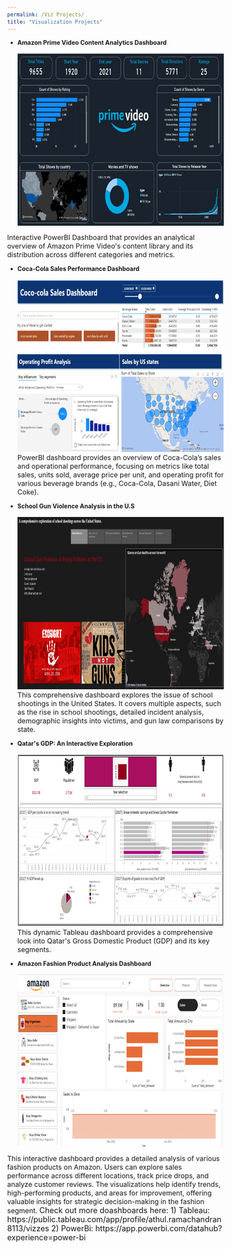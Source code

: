 ```yaml
---
permalink: /Viz Projects/
title: "Visualization Projects"
---
```


- **Amazon Prime Video Content Analytics Dashboard**<br><br>
 <img src="/assets/images/Amazon Prime.png" alt="UMD logo" width="700" height="400">  <br>
 <span style="font-size:16px">
  Interactive PowerBI Dashboard that provides an analytical overview of Amazon Prime Video's content library and its distribution across different categories and metrics.
</span>

- **Coca-Cola Sales Performance Dashboard**<br><br>
  <img src="/assets/images/Coco Cola Sales.png" alt="UMD logo" width="700" height="400">  <br>
   <span style="font-size:16px">
  PowerBI dashboard provides an overview of Coca-Cola’s sales and operational performance, focusing on metrics like total sales, units sold, average price per unit, and operating profit for various beverage brands (e.g., Coca-Cola, Dasani Water, Diet Coke).
</span>

- **School Gun Violence Analysis in the U.S**<br><br>
  <img src="/assets/images/School shootings.png" alt="UMD logo" width="700" height="400">  <br>
   <span style="font-size:16px">
  This comprehensive dashboard explores the issue of school shootings in the United States. It covers multiple aspects, such as the rise in school shootings, detailed incident analysis, demographic insights into victims, and gun law comparisons by state.
</span>

- **Qatar's GDP: An Interactive Exploration**<br><br>
  <img src="/assets/images/Qatar GDP.png" alt="UMD logo" width="700" height="400">  <br>
   <span style="font-size:16px">
  This dynamic Tableau dashboard provides a comprehensive look into Qatar's Gross Domestic Product (GDP) and its key segments.
</span>

- **Amazon Fashion Product Analysis Dashboard**<br><br>
  <img src="/assets/images/Amazon.png" alt="UMD logo" width="700" height="400">  <br>
<span style="font-size:16px">
  This interactive dashboard provides a detailed analysis of various fashion products on Amazon. Users can explore sales performance across different locations, track price drops, and analyze customer reviews. The visualizations help identify trends, high-performing products, and areas for improvement, offering valuable insights for strategic decision-making in the fashion segment.
</span>
 
<span style="font-size:18px">
Check out more doashboards here:   
1) Tableau: https://public.tableau.com/app/profile/athul.ramachandran8113/vizzes  
2) PowerBi: https://app.powerbi.com/datahub?experience=power-bi  
</span>

